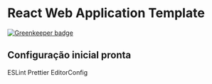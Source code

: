 # React Web Application Template

[![Greenkeeper badge](https://badges.greenkeeper.io/marcelochb/ReactWebTemplate.svg)](https://greenkeeper.io/)

## Configuração inicial pronta
ESLint
Prettier
EditorConfig
